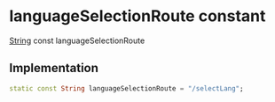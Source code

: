 


# languageSelectionRoute constant







[String](https://api.flutter.dev/flutter/dart-core/String-class.html) const languageSelectionRoute
  







## Implementation

```dart
static const String languageSelectionRoute = "/selectLang";
```







